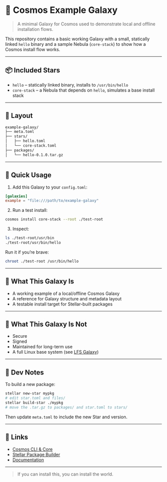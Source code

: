 # 🌌 Cosmos Example Galaxy

> A minimal Galaxy for Cosmos used to demonstrate local and offline installation flows.

This repository contains a basic working Galaxy with a small, statically linked `hello` binary and a sample Nebula (`core-stack`) to show how a Cosmos install flow works.

---

## 📦 Included Stars

- `hello` – statically linked binary, installs to `/usr/bin/hello`
- `core-stack` – a Nebula that depends on `hello`, simulates a base install stack

---

## 📂 Layout

```txt
example-galaxy/
├── meta.toml
├── stars/
│   ├── hello.toml
│   └── core-stack.toml
├── packages/
│   └── hello-0.1.0.tar.gz
```

---

## 🚀 Quick Usage

1. Add this Galaxy to your `config.toml`:

```toml
[galaxies]
example = "file:///path/to/example-galaxy"
```

2. Run a test install:

```bash
cosmos install core-stack --root ./test-root
```

3. Inspect:

```bash
ls ./test-root/usr/bin
./test-root/usr/bin/hello
```

Run it if you’re brave:
```bash
chroot ./test-root /usr/bin/hello
```

---

## 🤖 What This Galaxy Is
- A working example of a local/offline Cosmos Galaxy
- A reference for Galaxy structure and metadata layout
- A testable install target for Stellar-built packages

---

## 🧠 What This Galaxy Is Not
- Secure
- Signed
- Maintained for long-term use
- A full Linux base system (see [LFS Galaxy](https://github.com/cosmospkg/lfs-galaxy-mirror))

---

## 🧰 Dev Notes

To build a new package:

```bash
stellar new-star mypkg
# edit star.toml and files/
stellar build-star ./mypkg
# move the .tar.gz to packages/ and star.toml to stars/
```

Then update `meta.toml` to include the new Star and version.

---

## 🔗 Links
- [Cosmos CLI & Core](../cosmos)  
- [Stellar Package Builder](../stellar)  
- [Documentation](https://docs.cosmos-pkg.org)

---

> If you can install this, you can install the world.

